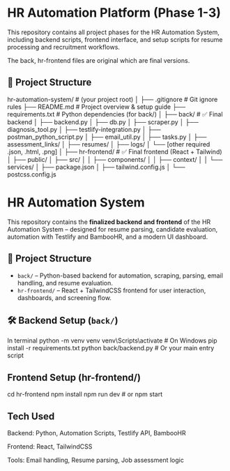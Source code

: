 # HR Automation Platform (Phase 1-3)

This repository contains all project phases for the HR Automation System, including backend scripts, frontend interface, and setup scripts for resume processing and recruitment workflows.

The back, hr-frontend files are original which are final versions. 


## 📁 Project Structure

hr-automation-system/           # (your project root)
│
├── .gitignore                  # Git ignore rules
├── README.md                   # Project overview & setup guide
├── requirements.txt            # Python dependencies (for back/)
│
├── back/                       # ✅ Final backend
│   ├── backend.py
│   ├── db.py
│   ├── scraper.py
│   ├── diagnosis_tool.py
│   ├── testlify-integration.py
│   ├── postman_python_script.py
│   ├── email_util.py
│   ├── tasks.py
│   ├── assessment_links/
│   ├── resumes/
│   ├── logs/
│   └── [other required .json, .html, .png]
│
├── hr-frontend/                # ✅ Final frontend (React + Tailwind)
│   ├── public/
│   ├── src/
│   │   ├── components/
│   │   ├── context/
│   │   └── services/
│   ├── package.json
│   ├── tailwind.config.js
│   └── postcss.config.js

# HR Automation System

This repository contains the **finalized backend and frontend** of the HR Automation System – designed for resume parsing, candidate evaluation, automation with Testlify and BambooHR, and a modern UI dashboard.



## 🚀 Project Structure

- `back/` – Python-based backend for automation, scraping, parsing, email handling, and resume evaluation.
- `hr-frontend/` – React + TailwindCSS frontend for user interaction, dashboards, and screening flow.



## 🛠 Backend Setup (`back/`)

In terminal
python -m venv venv
venv\Scripts\activate                  # On Windows
pip install -r requirements.txt
python back/backend.py                # Or your main entry script

## Frontend Setup (hr-frontend/)
cd hr-frontend
npm install
npm run dev                           # or npm start

##  Tech Used
Backend: Python, Automation Scripts, Testlify API, BambooHR

Frontend: React, TailwindCSS

Tools: Email handling, Resume parsing, Job assessment logic
